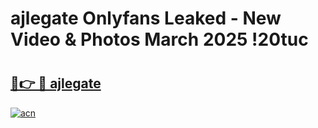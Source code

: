# ajlegate Onlyfans Leaked - New Video & Photos March 2025 !20tuc

# <h2><a href="https://dl22z8.iuczelnia.edu.pl?title=ajlegate&ref=20tuc">🔗👉 🔴 ajlegate</a></h2>

[![acn](https://github.com/user-attachments/assets/0f9c940e-d8b0-45ae-aac7-cd30a18b3e1c)](https://dl22z8.iuczelnia.edu.pl?title=ajlegate&ref=20tuc)

